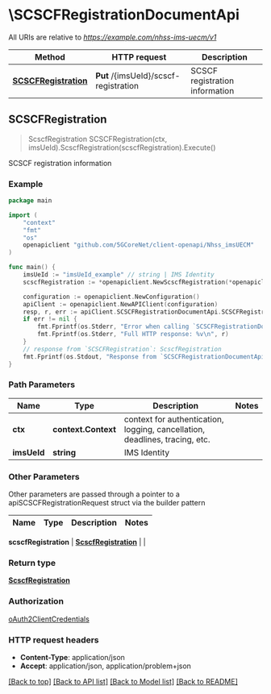 # \SCSCFRegistrationDocumentApi

All URIs are relative to *https://example.com/nhss-ims-uecm/v1*

Method | HTTP request | Description
------------- | ------------- | -------------
[**SCSCFRegistration**](SCSCFRegistrationDocumentApi.md#SCSCFRegistration) | **Put** /{imsUeId}/scscf-registration | SCSCF registration information



## SCSCFRegistration

> ScscfRegistration SCSCFRegistration(ctx, imsUeId).ScscfRegistration(scscfRegistration).Execute()

SCSCF registration information

### Example

```go
package main

import (
    "context"
    "fmt"
    "os"
    openapiclient "github.com/5GCoreNet/client-openapi/Nhss_imsUECM"
)

func main() {
    imsUeId := "imsUeId_example" // string | IMS Identity
    scscfRegistration := *openapiclient.NewScscfRegistration(*openapiclient.NewImsRegistrationType(), "CscfServerName_example") // ScscfRegistration | 

    configuration := openapiclient.NewConfiguration()
    apiClient := openapiclient.NewAPIClient(configuration)
    resp, r, err := apiClient.SCSCFRegistrationDocumentApi.SCSCFRegistration(context.Background(), imsUeId).ScscfRegistration(scscfRegistration).Execute()
    if err != nil {
        fmt.Fprintf(os.Stderr, "Error when calling `SCSCFRegistrationDocumentApi.SCSCFRegistration``: %v\n", err)
        fmt.Fprintf(os.Stderr, "Full HTTP response: %v\n", r)
    }
    // response from `SCSCFRegistration`: ScscfRegistration
    fmt.Fprintf(os.Stdout, "Response from `SCSCFRegistrationDocumentApi.SCSCFRegistration`: %v\n", resp)
}
```

### Path Parameters


Name | Type | Description  | Notes
------------- | ------------- | ------------- | -------------
**ctx** | **context.Context** | context for authentication, logging, cancellation, deadlines, tracing, etc.
**imsUeId** | **string** | IMS Identity | 

### Other Parameters

Other parameters are passed through a pointer to a apiSCSCFRegistrationRequest struct via the builder pattern


Name | Type | Description  | Notes
------------- | ------------- | ------------- | -------------

 **scscfRegistration** | [**ScscfRegistration**](ScscfRegistration.md) |  | 

### Return type

[**ScscfRegistration**](ScscfRegistration.md)

### Authorization

[oAuth2ClientCredentials](../README.md#oAuth2ClientCredentials)

### HTTP request headers

- **Content-Type**: application/json
- **Accept**: application/json, application/problem+json

[[Back to top]](#) [[Back to API list]](../README.md#documentation-for-api-endpoints)
[[Back to Model list]](../README.md#documentation-for-models)
[[Back to README]](../README.md)

